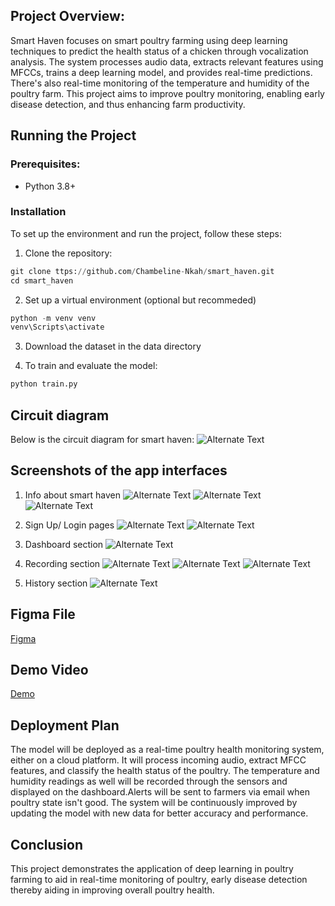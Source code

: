 ## **Project Overview:**
Smart Haven focuses on smart poultry farming using deep learning techniques to predict the health status of a chicken through vocalization analysis. The system processes audio data, extracts relevant features using MFCCs, trains a deep learning model, and provides real-time predictions. There's also real-time monitoring of the temperature and humidity of the poultry farm. This project aims to improve poultry monitoring, enabling early disease detection, and thus enhancing farm productivity.


## **Running the Project**

### **Prerequisites:**
- Python 3.8+

### **Installation**
To set up the environment and run the project, follow these steps:

1. Clone the repository:

```python
git clone ttps://github.com/Chambeline-Nkah/smart_haven.git
cd smart_haven
```

2. Set up a virtual environment (optional but recommeded)
```python
python -m venv venv
venv\Scripts\activate
```

3. Download the dataset in the data directory

4. To train and evaluate the model:
```python
python train.py
```


## **Circuit diagram**
Below is the circuit diagram for smart haven:
![Alternate Text](images/circuit_diagram.png)

## **Screenshots of the app interfaces**

1. Info about smart haven
![Alternate Text](images/info1.png)
![Alternate Text](images/info2.png)
![Alternate Text](images/info3.png)

2. Sign Up/ Login pages
![Alternate Text](images/signup.png)
![Alternate Text](images/login.png)

3. Dashboard section
![Alternate Text](images/dashboard.png)

4. Recording section
![Alternate Text](images/record_audio.png)
![Alternate Text](images/send_audio.png)
![Alternate Text](images/insights.png)

5. History section
![Alternate Text](images/history.png)


## Figma File
[Figma](https://www.figma.com/design/jM4jeLnMvGebyfmjqSRLn8/Capstone-Project?node-id=0-1&p=f&t=WiUQlnC0pmLfFiKK-0)

## Demo Video
[Demo](https://drive.google.com/file/d/1Bam0GD871M_vi7w6Y7lNlaAVoh8IP1ha/view?usp=drive_link)


## **Deployment Plan**
The model will be deployed as a real-time poultry health monitoring system, either on a cloud platform. It will process incoming audio, extract MFCC features, and classify the health status of the poultry. The temperature and humidity readings as well will be recorded through the sensors and displayed on the dashboard.Alerts will be sent to farmers via email when poultry state isn't good. The system will be continuously improved by updating the model with new data for better accuracy and performance.


## **Conclusion**
This project demonstrates the application of deep learning in poultry farming to aid in real-time monitoring of poultry, early disease detection thereby aiding in improving overall poultry health.